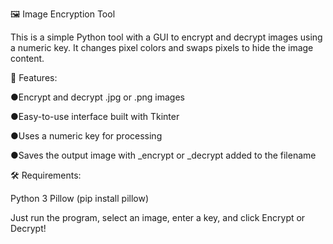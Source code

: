 🖼️ Image Encryption Tool

This is a simple Python tool with a GUI to encrypt and decrypt images using a numeric key. It changes pixel colors and swaps pixels to hide the image content.

🔑 Features:

●Encrypt and decrypt .jpg or .png images

●Easy-to-use interface built with Tkinter

●Uses a numeric key for processing

●Saves the output image with _encrypt or _decrypt added to the filename


🛠 Requirements:

Python 3
Pillow (pip install pillow)

Just run the program, select an image, enter a key, and click Encrypt or Decrypt!